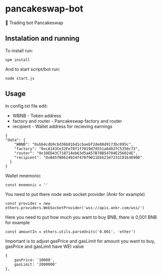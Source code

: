 # pancakeswap-bot
🥞 Trading bot Pancakeswap

## Instalation and running

To install run:

`npm install`

And to start script/bot run:

`node start.js`

## Usage

In config.txt file edit:

- WBNB - Token address
- factory and router - Pancakeswap factory and router
- recipient - Wallet address for recieving earnings

```
{
"data": { 
    "WBNB": "0xbb4cdb9cbd36b01bd1cbaebf2de08d9173bc095c",
    "factory": "0xcA143Ce32Fe78f1f7019d7d551a6402fC5350c73",
    "router": "0x10ED43C718714eb63d5aA57B78B54704E256024E",
    "recipient": "0xB45fB0624924f470f9011EE62347231CD1E4690D" 
  }
}
```

Wallet mnemonic

`const mnemonic = ''`

You need to put there node web socket provider (Ankr for example)

`const provider = new ethers.providers.WebSocketProvider('wss://apis.ankr.com/wss/')`

Here you need to put how much you want to buy BNB, there is 0,001 BNB for example

`const amountIn = ethers.utils.parseUnits('0.001', 'ether')`

Important is to adjust gasPrice and gasLimit for amount you want to buy, gasPrice and gasLimit have WEI value

```
{
    gasPrice: '10000',
    gasLimit: '2000000'
},
```
